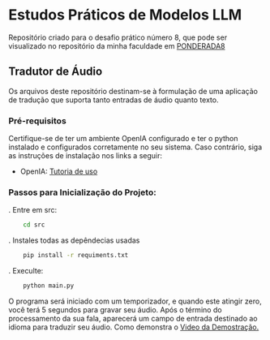 # Estudos Práticos de Modelos LLM

Repositório criado para o desafio prático número 8, que pode ser visualizado no repositório da minha faculdade em [PONDERADA8](https://rmnicola.github.io/m8-ec-encontros/sprint4/encontro10/ponderada8)

## Tradutor de Áudio

Os arquivos deste repositório destinam-se à formulação de uma aplicação de tradução que suporta tanto entradas de áudio quanto texto.

### Pré-requisitos
Certifique-se de ter um ambiente OpenIA configurado e ter o python instalado e configurados corretamente no seu sistema. Caso contrário, siga as instruções de instalação nos links a seguir:

- OpenIA: [Tutoria de uso](https://platform.openai.com/docs/quickstart?context=python)


### Passos para Inicialização do Projeto:

. Entre em src:
``` bash
    cd src
```

. Instales todas as depêndecias usadas
``` bash
    pip install -r requiments.txt
```

. Execulte:
``` bash
    python main.py
```

O programa será iniciado com um temporizador, e quando este atingir zero, você terá 5 segundos para gravar seu áudio. Após o término do processamento da sua fala, aparecerá um campo de entrada destinado ao idioma para traduzir seu áudio. Como demonstra o [Video da Demostração.](https://clipchamp.com/watch/8hBKB2lLtcN)
